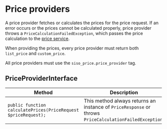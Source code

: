 # Price providers

A price provider fetches or calculates the prices for the price request. If an error occurs or the prices cannot be calculated properly,
price provider throws a `PriceCalculationFailedException`, which passes the price calculation to the [price service](../chainpriceservice.md).

When providing the prices, every price provider must return both `list_price` and `custom_price`.

All price providers must use the `siso_price.price_provider` tag.

## PriceProviderInterface

|Method|Description|
|--- |--- |
|`public function calculatePrices(PriceRequest $priceRequest);`|This method always returns an instance of `PriceResponse` or throws `PriceCalculationFailedException`.|
